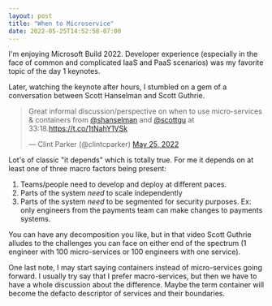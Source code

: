 ```yaml
---
layout: post
title: "When to Microservice"
date: 2022-05-25T14:52:58-07:00
---
```


I'm enjoying Microsoft Build 2022. Developer experience (especially in the face of common and complicated IaaS and PaaS scenarios) was my favorite topic of the day 1 keynotes.

Later, watching the keynote after hours, I stumbled on a gem of a conversation between Scott Hanselman and Scott Guthrie.

<blockquote class="twitter-tweet"><p lang="en" dir="ltr">Great informal discussion/perspective on when to use micro-services &amp; containers from <a href="https://twitter.com/shanselman?ref_src=twsrc%5Etfw">@shanselman</a> and <a href="https://twitter.com/scottgu?ref_src=twsrc%5Etfw">@scottgu</a> at 33:18.<a href="https://t.co/1tNahY1VSk">https://t.co/1tNahY1VSk</a></p>&mdash; Clint Parker (@clintcparker) <a href="https://twitter.com/clintcparker/status/1529577253423566848?ref_src=twsrc%5Etfw">May 25, 2022</a></blockquote> <script async src="https://platform.twitter.com/widgets.js" charset="utf-8"></script>

Lot's of classic "it depends" which is totally true. For me it depends on at least one of three macro factors being present:

1. Teams/people need to develop and deploy at different paces.
2. Parts of the system _need_ to scale independently
3. Parts of the system _need_ to be segmented for security purposes. Ex: only engineers from the payments team can make changes to payments systems.

You can have any decomposition you like, but in that video Scott Guthrie alludes to the challenges you can face on either end of the spectrum (1 engineer with 100 micro-services or 100 engineers with one service).

One last note, I may start saying containers instead of micro-services going forward. I usually try say that I prefer macro-services, but then we have to have a whole discussion about the difference. Maybe the term container will become the defacto descriptor of services and their boundaries.

